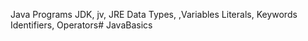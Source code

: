Java Programs
JDK, jv, JRE
Data Types, ,Variables
Literals, Keywords
Identifiers, Operators﻿# JavaBasics
